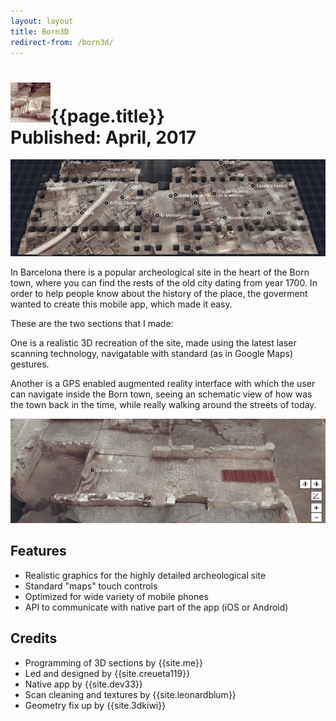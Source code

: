```yaml
---
layout: layout
title: Born3D
redirect-from: /born3d/
---
```


<h1>
<img src="../images/born3d.png">{{page.title}}
<section class="byline">Published: April, 2017</section>
</h1>

![Born3D screenshot 1](../images/born3d_1_scr.png)

In Barcelona there is a popular archeological site in the heart of the Born town, where you can find the rests of the old city dating from year 1700. In order to help people know about the history of the place, the goverment wanted to create this mobile app, which made it easy.

These are the two sections that I made:

One is a realistic 3D recreation of the site, made using the latest laser scanning technology, navigatable with standard (as in Google Maps) gestures.

Another is a GPS enabled augmented reality interface with which the user can navigate inside the Born town, seeing an schematic view of how was the town back in the time, while really walking around the streets of today.

![Born3D screenshot 2](../images/born3d_2_scr.png)

Features
---
  
- <i class="icon icon-ok"></i>Realistic graphics for the highly detailed archeological site
- <i class="icon icon-ok"></i>Standard "maps" touch controls
- <i class="icon icon-ok"></i>Optimized for wide variety of mobile phones
- <i class="icon icon-ok"></i>API to communicate with native part of the app (iOS or Android)

Credits
---

- Programming of 3D sections by {{site.me}}
- Led and designed by {{site.creueta119}}
- Native app by {{site.dev33}}
- Scan cleaning and textures by {{site.leonardblum}}
- Geometry fix up by {{site.3dkiwi}}
